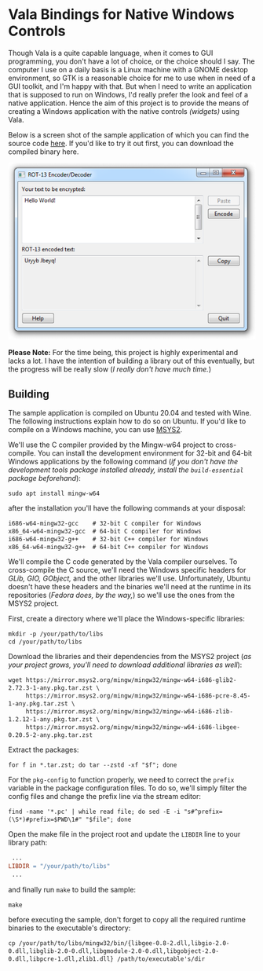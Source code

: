 Vala Bindings for Native Windows Controls
=========================================

Though Vala is a quite capable language, when it comes to GUI programming, you don't have a lot of choice, or the choice should I say. The computer I use on a daily basis is a Linux machine with a GNOME desktop environment, so GTK is a reasonable choice for me to use when in need of a GUI toolkit, and I'm happy with that. But when I need to write an application that is supposed to run on Windows, I'd really prefer the look and feel of a native application. Hence the aim of this project is to provide the means of creating a Windows application with the native controls *(widgets)* using Vala.

Below is a screen shot of the sample application of which you can find the source code [here](examples/encryptor.vala). If you'd like to try it out first, you can download the compiled binary here.

<p align="center">
  <img src="./data/img/encryptor-win-7.png">
</p>

__Please Note:__ For the time being, this project is highly experimental and lacks a lot. I have the intention of building a library out of this eventually, but the progress will be really slow (*I really don't have much time.*)


Building
-------------------------------------------

The sample application is compiled on Ubuntu 20.04 and tested with Wine. The following instructions explain how to do so on Ubuntu. If you'd like to compile on a Windows machine, you can use [MSYS2](https://www.msys2.org/).

We'll use the C compiler provided by the Mingw-w64 project to cross-compile. You can install the development environment for 32-bit and 64-bit Windows applications by the following command (*if you don't have the development tools package installed already, install the `build-essential` package beforehand*):

```shell
sudo apt install mingw-w64
```

after the installation you'll have the following commands at your disposal:

```shell
i686-w64-mingw32-gcc    # 32-bit C compiler for Windows
x86_64-w64-mingw32-gcc  # 64-bit C compiler for Windows
i686-w64-mingw32-g++    # 32-bit C++ compiler for Windows
x86_64-w64-mingw32-g++  # 64-bit C++ compiler for Windows
```

We'll compile the C code generated by the Vala compiler ourselves. To cross-compile the C source, we'll need the Windows specific headers for *GLib, GIO, GObject,* and the other libraries we'll use. Unfortunately, Ubuntu doesn't have these headers and the binaries we'll need at the runtime in its repositories (*Fedora does, by the way,*) so we'll use the ones from the MSYS2 project.

First, create a directory where we'll place the Windows-specific libraries:

```shell
mkdir -p /your/path/to/libs
cd /your/path/to/libs
```

Download the libraries and their dependencies from the MSYS2 project (*as your project grows, you'll need to download additional libraries as well*):

```shell
wget https://mirror.msys2.org/mingw/mingw32/mingw-w64-i686-glib2-2.72.3-1-any.pkg.tar.zst \
     https://mirror.msys2.org/mingw/mingw32/mingw-w64-i686-pcre-8.45-1-any.pkg.tar.zst \
     https://mirror.msys2.org/mingw/mingw32/mingw-w64-i686-zlib-1.2.12-1-any.pkg.tar.zst \
     https://mirror.msys2.org/mingw/mingw32/mingw-w64-i686-libgee-0.20.5-2-any.pkg.tar.zst
```

Extract the packages:

```shell
for f in *.tar.zst; do tar --zstd -xf "$f"; done
```

For the `pkg-config` to function properly, we need to correct the `prefix` variable in the package configuration files. To do so, we'll simply filter the config files and change the prefix line via the stream editor:

```shell
find -name '*.pc' | while read file; do sed -E -i "s#^prefix=(\S*)#prefix=$PWD\1#" "$file"; done
```

Open the make file in the project root and update the `LIBDIR` line to your library path:

```makefile
 ...
LIBDIR = "/your/path/to/libs"
 ...
```

and finally run `make` to build the sample:

```shell
make
```

before executing the sample, don't forget to copy all the required runtime binaries to the executable's directory:

```shell
cp /your/path/to/libs/mingw32/bin/{libgee-0.8-2.dll,libgio-2.0-0.dll,libglib-2.0-0.dll,libgmodule-2.0-0.dll,libgobject-2.0-0.dll,libpcre-1.dll,zlib1.dll} /path/to/executable's/dir
```


